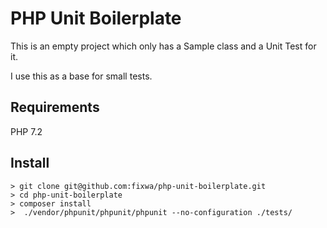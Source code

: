 # PHP Unit Boilerplate

This is an empty project which only has a Sample class and a Unit Test for it.

I use this as a base for small tests.

## Requirements
PHP 7.2

## Install

```
> git clone git@github.com:fixwa/php-unit-boilerplate.git
> cd php-unit-boilerplate
> composer install
>  ./vendor/phpunit/phpunit/phpunit --no-configuration ./tests/
```